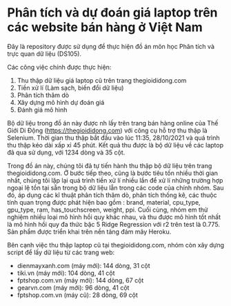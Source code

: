 # Phân tích và dự đoán giá laptop trên các website bán hàng ở Việt Nam

Đây là repository được sử dụng để thực hiện đồ án môn học Phân tích và trực quan dữ liệu (DS105).

Các công việc chính được thực hiện:
1. Thu thập dữ liệu giá laptop cũ trên trang thegioididong.com
1. Tiền xử lí (Làm sạch, biến đổi dữ liệu)
1. Phân tích thăm dò
1. Xây dựng mô hình dự đoán giá
1. Đánh giá mô hình

Bộ dữ liệu trong đồ án này được nh lấy trên trang bán hàng online của Thế Giới Di Động (https://thegioididong.com) với công cụ hỗ trợ thu thập là Selenium. Thời gian thu thập bắt đầu vào lúc 11:35, 28/10/2021 và quá trình thu thập kéo dài xấp xỉ 45 phút. Kết quả thu được là bộ dữ liệu về các laptop đã qua sử dụng, với 1234 dòng và 35 cột.

Trong đồ án này, chúng tôi đã tự tiến hành thu thập bộ dữ liệu trên trang thegioididong.com. Ở bước tiếp theo, cũng là bước tiêu tốn nhiều thời gian nhất, chúng tôi lặp lại quá trình tiền xử lí nhiều lần để xử lí những trường hợp ngoại lệ tồn tại sẵn trong bộ dữ liệu lẫn trong các code của chính nhóm. Sau đó, áp dụng các kĩ thuật phân tích thăm dò, phân tích thống kê, các thuộc tính quan trọng được phát hiện bao gồm : brand, material, cpu_type, gpu_type, ram, has_touchscreen, weight, ppi. Cuối cùng, nhóm em thử nghiệm nhiều loại mô hình hồi quy khác nhau, và thu được mô hình tốt nhất là mô hình hồi quy đa thức bậc 5 Ridge Regression với r2 trên test là 0.775. Sản phẩm được triển khai trên nền tảng đám mây Heroku.


Bên cạnh việc thu thập laptop cũ tại thegioididong.com, nhóm còn xây dựng script để lấy dữ liệu từ các trang web:
- dienmayxanh.com (máy mới): 144 dòng, 31 cột
- tiki.vn (máy mới): 104 dòng, 41 cột
- fptshop.com.vn (máy mới): 144 dòng, 67 cột
- gearvn.com (máy mới): 96 dòng, 41 cột
- fptshop.com.vn (máy cũ): 28 dòng, 69 cột